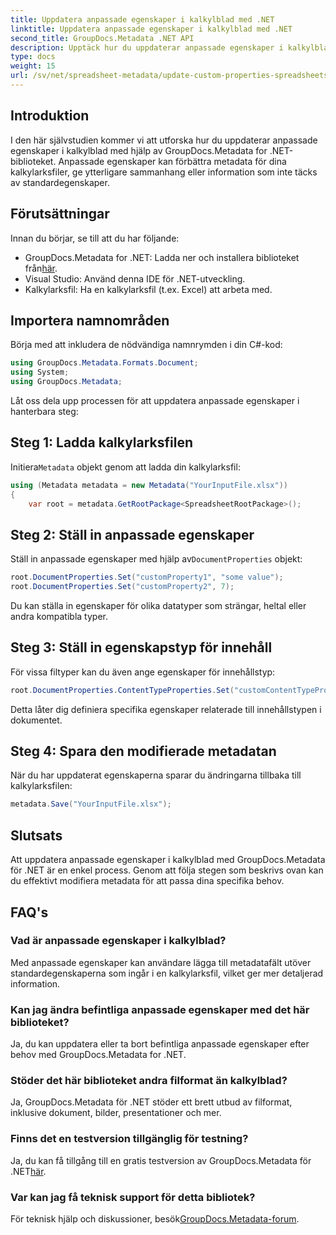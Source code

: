 ```yaml
---
title: Uppdatera anpassade egenskaper i kalkylblad med .NET
linktitle: Uppdatera anpassade egenskaper i kalkylblad med .NET
second_title: GroupDocs.Metadata .NET API
description: Upptäck hur du uppdaterar anpassade egenskaper i kalkylblad med GroupDocs.Metadata for .NET. Denna handledning förbättrar dina metadatahanteringsfärdigheter effektivt.
type: docs
weight: 15
url: /sv/net/spreadsheet-metadata/update-custom-properties-spreadsheets/
---
```

## Introduktion
I den här självstudien kommer vi att utforska hur du uppdaterar anpassade egenskaper i kalkylblad med hjälp av GroupDocs.Metadata for .NET-biblioteket. Anpassade egenskaper kan förbättra metadata för dina kalkylarksfiler, ge ytterligare sammanhang eller information som inte täcks av standardegenskaper.
## Förutsättningar
Innan du börjar, se till att du har följande:
- GroupDocs.Metadata for .NET: Ladda ner och installera biblioteket från[här](https://releases.groupdocs.com/metadata/net/).
- Visual Studio: Använd denna IDE för .NET-utveckling.
- Kalkylarksfil: Ha en kalkylarksfil (t.ex. Excel) att arbeta med.

## Importera namnområden
Börja med att inkludera de nödvändiga namnrymden i din C#-kod:
```csharp
using GroupDocs.Metadata.Formats.Document;
using System;
using GroupDocs.Metadata;
```

Låt oss dela upp processen för att uppdatera anpassade egenskaper i hanterbara steg:
## Steg 1: Ladda kalkylarksfilen
 Initiera`Metadata` objekt genom att ladda din kalkylarksfil:
```csharp
using (Metadata metadata = new Metadata("YourInputFile.xlsx"))
{
    var root = metadata.GetRootPackage<SpreadsheetRootPackage>();
```
## Steg 2: Ställ in anpassade egenskaper
 Ställ in anpassade egenskaper med hjälp av`DocumentProperties` objekt:
```csharp
root.DocumentProperties.Set("customProperty1", "some value");
root.DocumentProperties.Set("customProperty2", 7);
```
Du kan ställa in egenskaper för olika datatyper som strängar, heltal eller andra kompatibla typer.
## Steg 3: Ställ in egenskapstyp för innehåll
För vissa filtyper kan du även ange egenskaper för innehållstyp:
```csharp
root.DocumentProperties.ContentTypeProperties.Set("customContentTypeProperty", "custom value");
```
Detta låter dig definiera specifika egenskaper relaterade till innehållstypen i dokumentet.
## Steg 4: Spara den modifierade metadatan
När du har uppdaterat egenskaperna sparar du ändringarna tillbaka till kalkylarksfilen:
```csharp
metadata.Save("YourInputFile.xlsx");
```

## Slutsats
Att uppdatera anpassade egenskaper i kalkylblad med GroupDocs.Metadata för .NET är en enkel process. Genom att följa stegen som beskrivs ovan kan du effektivt modifiera metadata för att passa dina specifika behov.

## FAQ's
### Vad är anpassade egenskaper i kalkylblad?
Med anpassade egenskaper kan användare lägga till metadatafält utöver standardegenskaperna som ingår i en kalkylarksfil, vilket ger mer detaljerad information.
### Kan jag ändra befintliga anpassade egenskaper med det här biblioteket?
Ja, du kan uppdatera eller ta bort befintliga anpassade egenskaper efter behov med GroupDocs.Metadata for .NET.
### Stöder det här biblioteket andra filformat än kalkylblad?
Ja, GroupDocs.Metadata för .NET stöder ett brett utbud av filformat, inklusive dokument, bilder, presentationer och mer.
### Finns det en testversion tillgänglig för testning?
 Ja, du kan få tillgång till en gratis testversion av GroupDocs.Metadata för .NET[här](https://releases.groupdocs.com/).
### Var kan jag få teknisk support för detta bibliotek?
 För teknisk hjälp och diskussioner, besök[GroupDocs.Metadata-forum](https://forum.groupdocs.com/c/metadata/14).